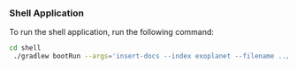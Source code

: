### Shell Application

To run the shell application, run the following command:

```bash
cd shell
 ./gradlew bootRun --args='insert-docs --index exoplanet --filename ../data/test.csv'
```
